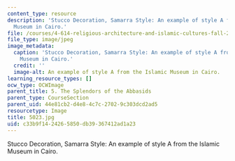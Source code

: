 ```yaml
---
content_type: resource
description: 'Stucco Decoration, Samarra Style: An example of style A from the Islamic
  Museum in Cairo.'
file: /courses/4-614-religious-architecture-and-islamic-cultures-fall-2002/c33b9f1424265850db39367412ad1a23_5023.jpg
file_type: image/jpeg
image_metadata:
  caption: 'Stucco Decoration, Samarra Style: An example of style A from the Islamic
    Museum in Cairo.'
  credit: ''
  image-alt: An example of style A from the Islamic Museum in Cairo.
learning_resource_types: []
ocw_type: OCWImage
parent_title: 5. The Splendors of the Abbasids
parent_type: CourseSection
parent_uid: 44e81cb2-d4e8-4c7c-2702-9c303dcd2ad5
resourcetype: Image
title: 5023.jpg
uid: c33b9f14-2426-5850-db39-367412ad1a23
---
```

Stucco Decoration, Samarra Style: An example of style A from the Islamic Museum in Cairo.

